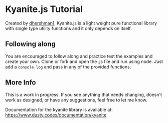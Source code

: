 # Kyanite.js Tutorial

Created by [dhershman1](https://github.com/dhershman1), Kyanite.js is a light weight pure functional library with single type utility functions and it only depends on itself.

## Following along

You are encouraged to follow along and practice test the examples and create your own. Clone or fork and open the .js file and run using node. Just add a `console.log` and pass in any of the provided functions.

## More Info

This is a work in progress. If you see anything that needs changing, doesn't work as designed, or have any suggestions, feel free to let me know.

Documentation for the kyanite library is available at:
 https://www.dusty.codes/documentation/kyanite
